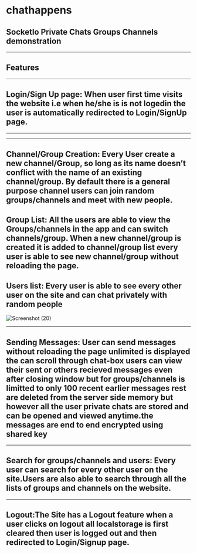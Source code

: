 # chathappens

SocketIo Private Chats Groups Channels demonstration
---

---
## Features
---
Login/Sign Up page: When user first time visits the website i.e when he/she is is not logedin the user is automatically redirected to Login/SignUp page.
---

---
---
Channel/Group Creation: Every User create a new channel/Group, so long as its name doesn’t conflict with the name of an existing channel/group. By default there is a general purpose channel users can join random groups/channels and meet with new people.
---
Group List: All the users are able to view the Groups/channels in the app and can switch channels/group. When a new channel/group is created it is added to channel/group list every user is able to see new channel/group without reloading the page.
---
Users list: Every user is able to see every other user on the site and can chat privately with random people
---
![Screenshot (20)](https://user-images.githubusercontent.com/61535855/118099021-4e2d9600-b3f2-11eb-8ec4-ab1014fa982d.png)

---
Sending Messages: User can send messages without reloading the page unlimited is displayed the can scroll through chat-box users can view their sent or others recieved messages even after closing window but for groups/channels is limitted to only 100 recent earlier messages rest are deleted from the server side memory but however all the user private chats are stored and can be opened and viewed anytime.the messages are end to end encrypted using shared key
---


---
Search for groups/channels and users: Every user can search for every other user on the site.Users are also able to search through all the lists of groups and channels on the website.
---

---
Logout:The Site has a Logout feature when a  user clicks on logout all localstorage is first cleared then user is logged out and then redirected to Login/Signup page.
---

